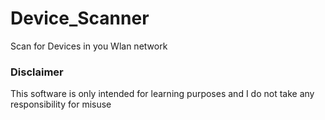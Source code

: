 # Device_Scanner
Scan for Devices in you Wlan network

### Disclaimer
This software is only intended for learning purposes and I do not take any responsibility for misuse
